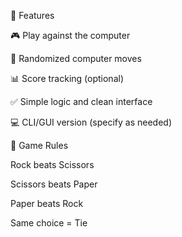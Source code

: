 🚀 Features

🎮 Play against the computer

🧠 Randomized computer moves

📊 Score tracking (optional)

✅ Simple logic and clean interface

💻 CLI/GUI version (specify as needed)


🧩 Game Rules

Rock beats Scissors

Scissors beats Paper

Paper beats Rock

Same choice = Tie
